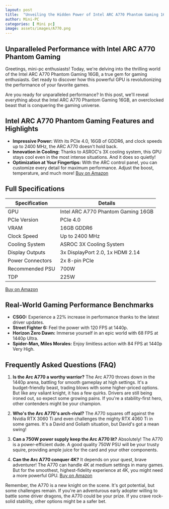 ```yaml
---
layout: post
title:  "Unveiling the Hidden Power of Intel ARC A770 Phantom Gaming 16GB"
author: Mini-PC
categories: [ Mini pc]
image: assets/images/A770.png
--- 
```


## Unparalleled Performance with Intel ARC A770 Phantom Gaming

Greetings, mini-pc enthusiasts! Today, we're delving into the thrilling world of the Intel ARC A770 Phantom Gaming 16GB, a true gem for gaming enthusiasts. Get ready to discover how this powerful GPU is revolutionizing the performance of your favorite games.

Are you ready for unparalleled performance? In this post, we'll reveal everything about the Intel ARC A770 Phantom Gaming 16GB, an overclocked beast that is conquering the gaming universe.

## Intel ARC A770 Phantom Gaming Features and Highlights

- **Impressive Power:** With its PCIe 4.0, 16GB of GDDR6, and clock speeds up to 2400 MHz, the ARC A770 doesn't hold back.
- **Innovation in Cooling:** Thanks to ASROC's 3X cooling system, this GPU stays cool even in the most intense situations. And it does so quietly!
- **Optimization at Your Fingertips:** With the ARC control panel, you can customize every detail for maximum performance. Adjust the boost, temperature, and much more! [Buy on Amazon](https://amzn.to/3JoEBwL)


## Full Specifications


| Specification             | Details                                |
|----------------------------|----------------------------------------|
| GPU                        | Intel ARC A770 Phantom Gaming 16GB     |
| PCIe Version               | PCIe 4.0                                |
| VRAM                       | 16GB GDDR6                              |
| Clock Speed                | Up to 2400 MHz                          |
| Cooling System             | ASROC 3X Cooling System                 |
| Display Outputs            | 3x DisplayPort 2.0, 1x HDMI 2.14        |
| Power Connectors           | 2x 8-pin PCIe                           |
| Recommended PSU            | 700W                                    |
| TDP                        | 225W                                    |

[Buy on Amazon](https://amzn.to/3JoEBwL)


## Real-World Gaming Performance Benchmarks

- **CSGO:** Experience a 22% increase in performance thanks to the latest driver updates.
- **Street Fighter 6:** Feel the power with 120 FPS at 1440p.
- **Horizon Zero Dawn:** Immerse yourself in an epic world with 68 FPS at 1440p Ultra.
- **Spider-Man, Miles Morales:** Enjoy limitless action with 84 FPS at 1440p Very High.

## Frequently Asked Questions (FAQ)

1. **Is the Arc A770 a worthy warrior?**
The Arc A770 throws down in the 1440p arena, battling for smooth gameplay at high settings. It's a budget-friendly beast, trading blows with some higher-priced options. But like any valiant knight, it has a few quirks. Drivers are still being ironed out, so expect some growing pains. If you're a stability-first hero, other contenders might be your champion.

2. **Who's the Arc A770's arch-rival?**
The A770 squares off against the Nvidia RTX 3060 Ti and even challenges the mighty RTX 4060 Ti in some games. It's a David and Goliath situation, but David's got a mean swing!

3. **Can a 750W power supply keep the Arc A770 lit?**
Absolutely! The A770 is a power-efficient dude. A good quality 750W PSU will be your trusty squire, providing ample juice for the card and your other components.

4. **Can the Arc A770 conquer 4K?**
It depends on your quest, brave adventurer! The A770 can handle 4K at medium settings in many games. But for the smoothest, highest-fidelity experience at 4K, you might need a more powerful GPU. [Buy on Amazon](https://amzn.to/3JoEBwL)

Remember, the A770 is a new knight on the scene. It's got potential, but some challenges remain. If you're an adventurous early adopter willing to battle some driver dragons, the A770 could be your prize. If you crave rock-solid stability, other options might be a safer bet.

